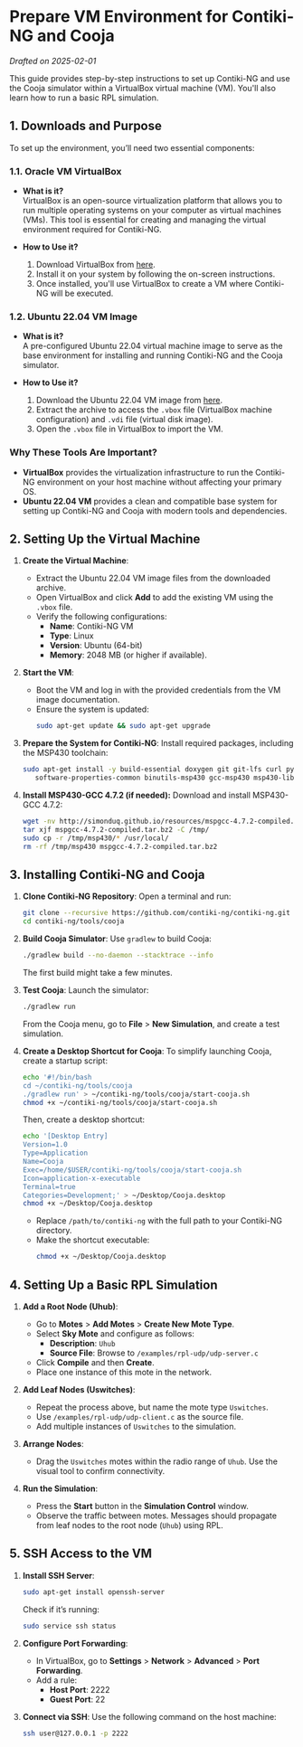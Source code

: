 # Prepare VM Environment for Contiki-NG and Cooja

*Drafted on 2025-02-01*

This guide provides step-by-step instructions to set up Contiki-NG and use the Cooja simulator within a VirtualBox virtual machine (VM). You'll also learn how to run a basic RPL simulation.

## 1. Downloads and Purpose

To set up the environment, you’ll need two essential components:

### 1.1. Oracle VM VirtualBox
- **What is it?**  
  VirtualBox is an open-source virtualization platform that allows you to run multiple operating systems on your computer as virtual machines (VMs). This tool is essential for creating and managing the virtual environment required for Contiki-NG.

- **How to Use it?**  
  1. Download VirtualBox from [here](https://www.oracle.com/br/virtualization/technologies/vm/downloads/virtualbox-downloads.html).
  2. Install it on your system by following the on-screen instructions.
  3. Once installed, you'll use VirtualBox to create a VM where Contiki-NG will be executed.

### 1.2. Ubuntu 22.04 VM Image
- **What is it?**  
  A pre-configured Ubuntu 22.04 virtual machine image to serve as the base environment for installing and running Contiki-NG and the Cooja simulator.

- **How to Use it?**  
  1. Download the Ubuntu 22.04 VM image from [here](https://www.linuxvmimages.com/images/ubuntu-2204/).
  2. Extract the archive to access the `.vbox` file (VirtualBox machine configuration) and `.vdi` file (virtual disk image).
  3. Open the `.vbox` file in VirtualBox to import the VM.

### Why These Tools Are Important?
- **VirtualBox** provides the virtualization infrastructure to run the Contiki-NG environment on your host machine without affecting your primary OS.
- **Ubuntu 22.04 VM** provides a clean and compatible base system for setting up Contiki-NG and Cooja with modern tools and dependencies.

## 2. Setting Up the Virtual Machine

1. **Create the Virtual Machine**:
   - Extract the Ubuntu 22.04 VM image files from the downloaded archive.
   - Open VirtualBox and click **Add** to add the existing VM using the `.vbox` file.
   - Verify the following configurations:
     - **Name**: Contiki-NG VM
     - **Type**: Linux
     - **Version**: Ubuntu (64-bit)
     - **Memory**: 2048 MB (or higher if available).

2. **Start the VM**:
   - Boot the VM and log in with the provided credentials from the VM image documentation.
   - Ensure the system is updated:
     ```bash
     sudo apt-get update && sudo apt-get upgrade
     ```

3. **Prepare the System for Contiki-NG**:
   Install required packages, including the MSP430 toolchain:
   ```bash
   sudo apt-get install -y build-essential doxygen git git-lfs curl python3-serial srecord rlwrap wget \
      software-properties-common binutils-msp430 gcc-msp430 msp430-libc mspdebug libc6:i386 libncurses5:i386 libstdc++6:i386 zlib1g:i386
   ```

4. **Install MSP430-GCC 4.7.2 (if needed):**
   Download and install MSP430-GCC 4.7.2:
   ```bash
   wget -nv http://simonduq.github.io/resources/mspgcc-4.7.2-compiled.tar.bz2
   tar xjf mspgcc-4.7.2-compiled.tar.bz2 -C /tmp/
   sudo cp -r /tmp/msp430/* /usr/local/
   rm -rf /tmp/msp430 mspgcc-4.7.2-compiled.tar.bz2
   ```

## 3. Installing Contiki-NG and Cooja

1. **Clone Contiki-NG Repository**:
   Open a terminal and run:
   ```bash
   git clone --recursive https://github.com/contiki-ng/contiki-ng.git
   cd contiki-ng/tools/cooja
   ```

2. **Build Cooja Simulator**:
   Use `gradlew` to build Cooja:
   ```bash
   ./gradlew build --no-daemon --stacktrace --info
   ```
   The first build might take a few minutes.

3. **Test Cooja**:
   Launch the simulator:
     ```bash
     ./gradlew run
     ```
   From the Cooja menu, go to **File** > **New Simulation**, and create a test simulation.

4. **Create a Desktop Shortcut for Cooja**:
   To simplify launching Cooja, create a startup script:
   ```bash
   echo '#!/bin/bash
   cd ~/contiki-ng/tools/cooja
   ./gradlew run' > ~/contiki-ng/tools/cooja/start-cooja.sh
   chmod +x ~/contiki-ng/tools/cooja/start-cooja.sh
   ```

   Then, create a desktop shortcut:
   ```bash
   echo '[Desktop Entry]
   Version=1.0
   Type=Application
   Name=Cooja
   Exec=/home/$USER/contiki-ng/tools/cooja/start-cooja.sh
   Icon=application-x-executable
   Terminal=true
   Categories=Development;' > ~/Desktop/Cooja.desktop
   chmod +x ~/Desktop/Cooja.desktop
   ```
   - Replace `/path/to/contiki-ng` with the full path to your Contiki-NG directory.
   - Make the shortcut executable:
     ```bash
     chmod +x ~/Desktop/Cooja.desktop
     ```

## 4. Setting Up a Basic RPL Simulation

1. **Add a Root Node (Uhub)**:
   - Go to **Motes** > **Add Motes** > **Create New Mote Type**.
   - Select **Sky Mote** and configure as follows:
     - **Description**: `Uhub`
     - **Source File**: Browse to `/examples/rpl-udp/udp-server.c`
   - Click **Compile** and then **Create**.
   - Place one instance of this mote in the network.

2. **Add Leaf Nodes (Uswitches)**:
   - Repeat the process above, but name the mote type `Uswitches`.
   - Use `/examples/rpl-udp/udp-client.c` as the source file.
   - Add multiple instances of `Uswitches` to the simulation.

3. **Arrange Nodes**:
   - Drag the `Uswitches` motes within the radio range of `Uhub`. Use the visual tool to confirm connectivity.

4. **Run the Simulation**:
   - Press the **Start** button in the **Simulation Control** window.
   - Observe the traffic between motes. Messages should propagate from leaf nodes to the root node (`Uhub`) using RPL.

## 5. SSH Access to the VM

1. **Install SSH Server**:
    ```bash
    sudo apt-get install openssh-server
    ```
    Check if it’s running:
    ```bash
    sudo service ssh status
    ```

2. **Configure Port Forwarding**:
   - In VirtualBox, go to **Settings** > **Network** > **Advanced** > **Port Forwarding**.
   - Add a rule:
     - **Host Port**: 2222
     - **Guest Port**: 22

3. **Connect via SSH**:
   Use the following command on the host machine:
   ```bash
   ssh user@127.0.0.1 -p 2222
   ```

